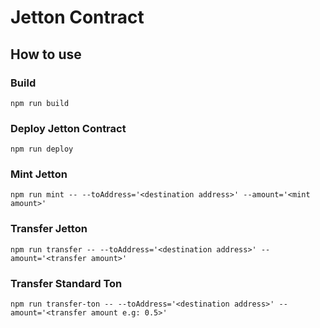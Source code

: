 # Jetton Contract


## How to use

### Build

`npm run build`

### Deploy Jetton Contract

`npm run deploy`

### Mint Jetton

`npm run mint -- --toAddress='<destination address>' --amount='<mint amount>'`

### Transfer Jetton

`npm run transfer -- --toAddress='<destination address>' --amount='<transfer amount>'`

### Transfer Standard Ton

`npm run transfer-ton -- --toAddress='<destination address>' --amount='<transfer amount e.g: 0.5>'`

